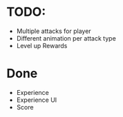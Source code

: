 # TODO:

- Multiple attacks for player
- Different animation per attack type
- Level up Rewards

# Done

- Experience
- Experience UI
- Score
